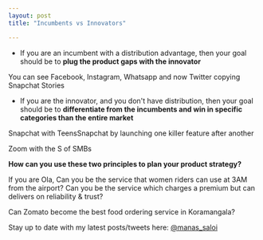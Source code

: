 ```yaml
---
layout: post
title: "Incumbents vs Innovators"

---
```


+ If you are an incumbent with a distribution advantage, then your goal should be to **plug the product gaps with the innovator**

You can see Facebook, Instagram, Whatsapp and now Twitter copying Snapchat Stories

+ If you are the innovator, and you don't have distribution, then your goal should be to **differentiate from the incumbents and win in specific categories than the entire market**

Snapchat with TeensSnapchat by launching one killer feature after another

Zoom with the S of SMBs

**How can you use these two principles to plan your product strategy?**

If you are Ola, Can you be the service that women riders can use at 3AM from the airport? Can you be the service which charges a premium but can delivers on reliability & trust?

Can Zomato become the best food ordering service in Koramangala?


Stay up to date with my latest posts/tweets here: [@manas_saloi](http://twitter.com/manas_saloi)
